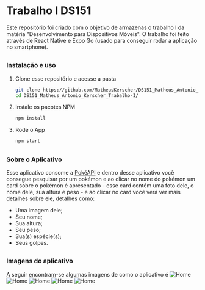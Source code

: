 # Trabalho I DS151
Este repositório foi criado com o objetivo de armazenas o trabalho I da matéria "Desenvolvimento para Dispositivos Móveis". O trabalho foi feito através de React Native e Expo Go (usado para conseguir rodar a aplicação no smartphone).

##
### Instalação e uso
1. Clone esse repositório e acesse a pasta
   ```sh
   git clone https://github.com/MatheusKerscher/DS151_Matheus_Antonio_Kerscher_Trabalho-I.git
   cd DS151_Matheus_Antonio_Kerscher_Trabalho-I/
   ```
   
2. Instale os pacotes NPM
   ```sh
   npm install
   ```
   
3. Rode o App
   ```sh
   npm start
   ```
##
### Sobre o Aplicativo
Esse aplicativo consome a [PokéAPI](https://pokeapi.co/) e dentro desse aplicativo você consegue pesquisar por um pokémon e ao clicar no nome do pokémon um card sobre o pokémon é apresentado - esse card contém uma foto dele, o nome dele, sua altura e peso - e ao clicar no card você verá ver mais detalhes sobre ele, detalhes como:
- Uma imagem dele;
- Seu nome;
- Sua altura;
- Seu peso;
- Sua(s) espécie(s);
- Seus golpes.


##
### Imagens do aplicativo
A seguir encontram-se algumas imagens de como o aplicativo é
![Home](assets/printScreen/home-1.png)
![Home](assets/printScreen/home-2.png)
![Home](assets/printScreen/home-3.png)
![Home](assets/printScreen/home-4.png)
![Home](assets/printScreen/home-5.png)